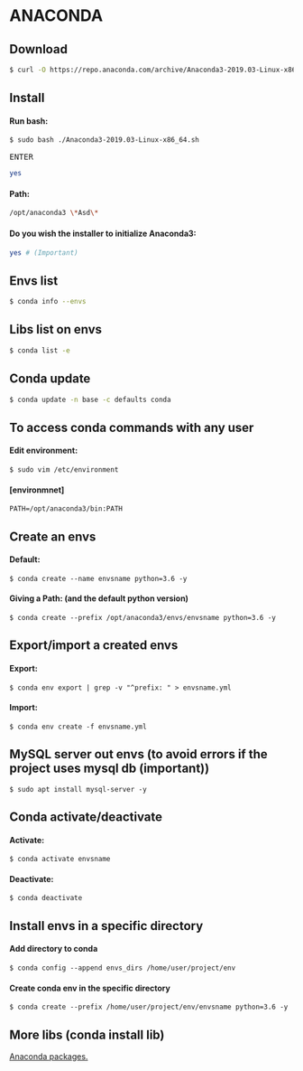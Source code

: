 # ANACONDA
## Download

```sh
$ curl -O https://repo.anaconda.com/archive/Anaconda3-2019.03-Linux-x86_64.sh
```

## Install
#### Run bash:

```sh
$ sudo bash ./Anaconda3-2019.03-Linux-x86_64.sh
```

<kbd>ENTER</kbd><br>

```sh
yes
```

#### Path:

```sh
/opt/anaconda3 \*Asd\*
```

#### Do you wish the installer to initialize Anaconda3:

```sh
yes # (Important)
```

## Envs list

```sh
$ conda info --envs
```

## Libs list on envs

```sh
$ conda list -e
```

## Conda update

```sh
$ conda update -n base -c defaults conda
```

## To access conda commands with any user
#### Edit environment:

`$ sudo vim /etc/environment`

<h4>[environmnet]</h4>

```
PATH=/opt/anaconda3/bin:PATH
```

<h2>Create an envs</h2>
<h4>Default:</h4>

`$ conda create --name envsname python=3.6 -y`

<h4>Giving a Path: (and the default python version)</h4>

`$ conda create --prefix /opt/anaconda3/envs/envsname python=3.6 -y`

<h2>Export/import a created envs</h2>
<h4>Export:</h4>

`$ conda env export | grep -v "^prefix: " > envsname.yml`

<h4>Import:</h4>

`$ conda env create -f envsname.yml`

<h2>MySQL server out envs (to avoid errors if the project uses mysql db (important))</h2>

`$ sudo apt install mysql-server -y`

<h2>Conda activate/deactivate</h2>
<h4>Activate:</h4>

`$ conda activate envsname`

<h4>Deactivate:</h4>

`$ conda deactivate`

<h2>Install envs in a specific directory</h2>
<h4>Add directory to conda</h4>

`$ conda config --append envs_dirs /home/user/project/env`

<h4>Create conda env in the specific directory</h4>

`$ conda create --prefix /home/user/project/env/envsname python=3.6 -y`

<h2>More libs (conda install lib)</h2>

<p>

[Anaconda packages.](https://anaconda.org/anaconda/repo)

</p>

</div>